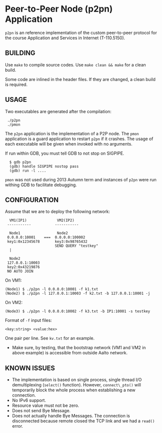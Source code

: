 Peer-to-Peer Node (p2pn) Application
=====

`p2pn` is an reference implementation of the custom peer-to-peer protocol for the course Application and Services in Internet (T-110.5150).


BUILDING
-----

Use `make` to compile source codes.
Use `make clean && make` for a clean build.

Some code are inlined in the header files.
If they are changed, a clean build is required.


USAGE
-----

Two executables are generated after the compilation:

```
 ./p2pn
 ./pmon
```

The `p2pn` application is the implementation of a P2P node.
The `pmon` application is a guard application to restart `p2pn` if it crashes.
The usage of each executable will be given when invoked with no arguments.

If run within GDB, you must tell GDB to not stop on SIGPIPE.

```
  $ gdb p2pn
  (gdb) handle SIGPIPE nostop pass
  (gdb) run -l ....
```

`pmon` was not used during 2013 Autumn term and instances of `p2pn` were run withing GDB to facilitate debugging.


CONFIGURATION
-----

Assume that we are to deploy the following network:

```
  VM1(IP1)              VM2(IP2)
 -----------           -----------

  Node1                 Node2
 0.0.0.0:10001    ===  0.0.0.0:100002
 key1:0x12345678       key3:0x98765432
                       SEND QUERY "testkey"
  |

  Node2
 127.0.0.1:10003
 key2:0x43219876
 NO AUTO JOIN
```

On VM1:

```
(Node1) $ ./p2pn -l 0.0.0.0:10001 -f k1.txt
(Node2) $ ./p2pn -l 127.0.0.1:10003 -f k2.txt -b 127.0.0.1:10001 -j
```

On VM2:

```
(Node3) $ ./p2pn -l 0.0.0.0:10002 -f k3.txt -b IP1:10001 -s testkey
```

Format of `-f` input files:

```
<key:string> <value:hex>
```

One pair per line. See `kv.txt` for an example.

 - Make sure, by testing, that the bootstrap network (VM1 and VM2 in above example) is accessible from outside Aalto network.


KNOWN ISSUES
-----

 - The implementation is based on single process, single thread I/O demultiplexing (`select()` function).
   However, `connect\_pto()` will temporarily block the whole process when establishing a new connection.
 - No IPv6 support.
 - Resource value must not be zero.
 - Does not send Bye Message.
 - Does not actually handle Bye Messages.
   The connection is disconnected because remote closed the TCP link and we had a `read()` error.

